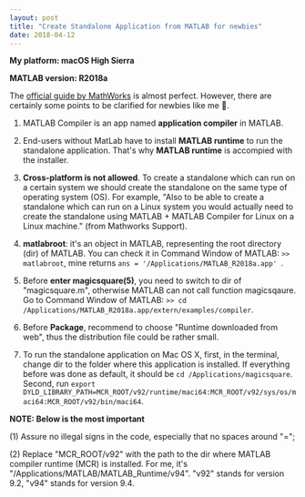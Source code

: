 ```yaml
---
layout: post
title: "Create Standalone Application from MATLAB for newbies"
date: 2018-04-12
---
```


**My platform: macOS High Sierra**


**MATLAB version: R2018a**


The [official guide by MathWorks](https://www.mathworks.com/help/compiler/create-and-install-a-standalone-application-from-matlab-code.html) is almost perfect. However, there are certainly some points to be clarified for newbies like me :honeybee:.

1. MATLAB Compiler is an app named **application compiler** in MATLAB.

2. End-users without MatLab have to install **MATLAB runtime** to run the standalone application. That's why **MATLAB runtime** is accompied with the installer.

3. **Cross-platform is not allowed**. To create a standalone which can run on a certain system we should create the standalone on the same type of operating system (OS). For example, "Also to be able to create a standalone which can run on a Linux system you would actually need to create the standalone using MATLAB + MATLAB Compiler for Linux on a Linux machine." (from Mathworks Support).

4. **matlabroot**: it's an object in MATLAB, representing the root directory (dir) of MATLAB. You can check it in Command Window of MATLAB: `>> matlabroot`, mine returns `ans = '/Applications/MATLAB_R2018a.app' `.

5. Before **enter magicsquare(5)**, you need to switch to dir of "magicsquare.m", otherwise MATLAB can not call function magicsqaure. Go to Command Window of MATLAB: `>> cd /Applications/MATLAB_R2018a.app/extern/examples/compiler`.

6. Before **Package**, recommend to choose "Runtime downloaded from web", thus the distribution file could be rather small.

7. To run the standalone application on Mac OS X, first, in the terminal, change dir to the folder where this application is installed. If everything before was done as default, it should be `cd /Applications/magicsquare`. Second, run `export DYLD_LIBRARY_PATH=MCR_ROOT/v92/runtime/maci64:MCR_ROOT/v92/sys/os/maci64:MCR_ROOT/v92/bin/maci64`.

**NOTE: Below is the most important**

(1) Assure no illegal signs in the code, especially that no spaces around "="; 

(2) Replace "MCR_ROOT/v92" with the path to the dir where MATLAB compiler runtime (MCR) is installed. For me, it's "/Applications/MATLAB/MATLAB_Runtime/v94". "v92" stands for version 9.2, "v94" stands for version 9.4.
